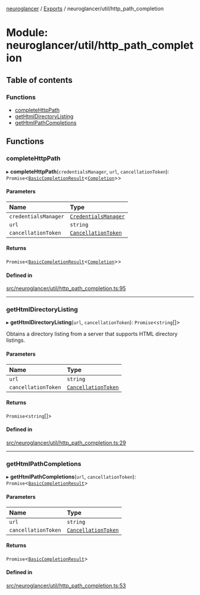 [neuroglancer](../README.md) / [Exports](../modules.md) / neuroglancer/util/http\_path\_completion

# Module: neuroglancer/util/http\_path\_completion

## Table of contents

### Functions

- [completeHttpPath](neuroglancer_util_http_path_completion.md#completehttppath)
- [getHtmlDirectoryListing](neuroglancer_util_http_path_completion.md#gethtmldirectorylisting)
- [getHtmlPathCompletions](neuroglancer_util_http_path_completion.md#gethtmlpathcompletions)

## Functions

### completeHttpPath

▸ **completeHttpPath**(`credentialsManager`, `url`, `cancellationToken`): `Promise`<[`BasicCompletionResult`](../interfaces/neuroglancer_util_completion.BasicCompletionResult.md)<[`Completion`](../interfaces/neuroglancer_util_completion.Completion.md)\>\>

#### Parameters

| Name | Type |
| :------ | :------ |
| `credentialsManager` | [`CredentialsManager`](../interfaces/neuroglancer_credentials_provider.CredentialsManager.md) |
| `url` | `string` |
| `cancellationToken` | [`CancellationToken`](../interfaces/neuroglancer_util_cancellation.CancellationToken.md) |

#### Returns

`Promise`<[`BasicCompletionResult`](../interfaces/neuroglancer_util_completion.BasicCompletionResult.md)<[`Completion`](../interfaces/neuroglancer_util_completion.Completion.md)\>\>

#### Defined in

[src/neuroglancer/util/http_path_completion.ts:95](https://github.com/ActiveBrainAtlas2/neuroglancer/blob/034b457d/src/neuroglancer/util/http_path_completion.ts#L95)

___

### getHtmlDirectoryListing

▸ **getHtmlDirectoryListing**(`url`, `cancellationToken`): `Promise`<`string`[]\>

Obtains a directory listing from a server that supports HTML directory listings.

#### Parameters

| Name | Type |
| :------ | :------ |
| `url` | `string` |
| `cancellationToken` | [`CancellationToken`](../interfaces/neuroglancer_util_cancellation.CancellationToken.md) |

#### Returns

`Promise`<`string`[]\>

#### Defined in

[src/neuroglancer/util/http_path_completion.ts:29](https://github.com/ActiveBrainAtlas2/neuroglancer/blob/034b457d/src/neuroglancer/util/http_path_completion.ts#L29)

___

### getHtmlPathCompletions

▸ **getHtmlPathCompletions**(`url`, `cancellationToken`): `Promise`<[`BasicCompletionResult`](../interfaces/neuroglancer_util_completion.BasicCompletionResult.md)\>

#### Parameters

| Name | Type |
| :------ | :------ |
| `url` | `string` |
| `cancellationToken` | [`CancellationToken`](../interfaces/neuroglancer_util_cancellation.CancellationToken.md) |

#### Returns

`Promise`<[`BasicCompletionResult`](../interfaces/neuroglancer_util_completion.BasicCompletionResult.md)\>

#### Defined in

[src/neuroglancer/util/http_path_completion.ts:53](https://github.com/ActiveBrainAtlas2/neuroglancer/blob/034b457d/src/neuroglancer/util/http_path_completion.ts#L53)
